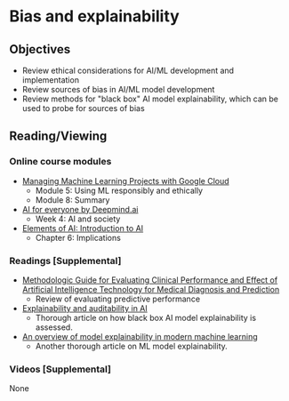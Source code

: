 # Bias and explainability
## Objectives
- Review ethical considerations for AI/ML development and implementation
- Review sources of bias in AI/ML model development
- Review methods for "black box" AI model explainability, which can be used to probe for sources of bias
## Reading/Viewing
### Online course modules
- [Managing Machine Learning Projects with Google Cloud](https://www.coursera.org/learn/machine-learning-business-professionals)
  - Module 5: Using ML responsibly and ethically
  - Module 8: Summary
- [AI for everyone by Deepmind.ai](https://www.coursera.org/learn/ai-for-everyone/)
  - Week 4: AI and society
- [Elements of AI: Introduction to AI](https://course.elementsofai.com/)
  - Chapter 6: Implications
### Readings [Supplemental]
- [Methodologic Guide for Evaluating Clinical Performance and Effect of Artificial Intelligence Technology for Medical Diagnosis and Prediction](https://pubs.rsna.org/doi/full/10.1148/radiol.2017171920)
  - Review of evaluating predictive performance
- [Explainability and auditability in AI](https://neptune.ai/blog/explainability-auditability-ml-definitions-techniques-tools)
  - Thorough article on how black box AI model explainability is assessed.
- [An overview of model explainability in modern machine learning](https://towardsdatascience.com/an-overview-of-model-explainability-in-modern-machine-learning-fc0f22c8c29a)
  - Another thorough article on ML model explainability. 
### Videos [Supplemental]
None